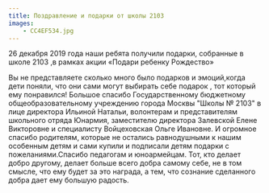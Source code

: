 ```yaml
---
title: Поздравление и подарки от школы 2103
images:
    - CC4EF534.jpg    
---
```



26 декабря 2019 года наши ребята получили подарки, собранные в школе 2103 ,в рамках акции «Подари ребенку Рождество»

<!--more-->
Вы не представляете сколько много было подарков  и эмоций,когда дети поняли,  что они  сами могут выбирать себе подарок , тот который ему понравился! Большое спасибо Государственному бюджетному общеобразовательному учреждению города Москвы "Школы № 2103" в лице директора Ильиной Натальи, волонтерам  и представителям школьного отряда Юнармия, заместителю директора Залевской Елене Викторовне  и специалисту Войцеховская Ольге Ивановне. И огромное спасибо родителям, которые не остались равнодушными к нашим особенным детям и сами купили и подписали детям подарки с пожеланиями.Спасибо педагогам и юноармейцам.
Тот, кто делает добро другому, делает больше всего добра самому себе, не в том смысле, что ему будет за это награда, а тем, что сознание сделанного добра дает ему большую радость.